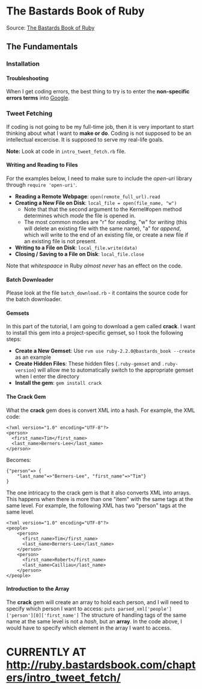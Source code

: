# The Bastards Book of Ruby
Source: [The Bastards Book of Ruby](ruby.bastardsbook.com)

## The Fundamentals
### Installation
#### Troubleshooting

When I get coding errors, the best thing to try is to enter the **non-specific errors terms** into [Google](www.google.com).

### Tweet Fetching
If coding is not going to be my full-time job, then it is very important to start thinking about what I want to **make or do**. Coding is not supposed to be an intellectual excercise. It is supposed to serve my real-life goals. 

**Note:** Look at code in `intro_tweet_fetch.rb` file.

#### Writing and Reading to Files
For the examples below, I need to make sure to include the *open-uri* library through `require 'open-uri'`.

* **Reading a Remote Webpage**: `open(remote_full_url).read`
* **Creating a New File on Disk**: `local_file = open(file_name, "w")`
  * Note that that the second argument to the Kernel#open method determines which *mode* the file is opened in. 
  * The most common modes are "r" for *reading*, "w" for *writing* (this will delete an existing file with the same name), "a" for *append*, which will write to the end of an existing file, or create a new file if an existing file is not present.  
* **Writing to a File on Disk**: `local_file.write(data)`
* **Closing / Saving to a File on Disk**: `local_file.close`

Note that *whitespaace* in Ruby *almost never* has an effect on the code.

#### Batch Downloader
Please look at the file `batch_download.rb` - it contains the source code for the batch downloader. 

#### Gemsets
In this part of the tutorial, I am going to download a gem called **crack**. 
I want to install this gem into a project-specific gemset, so I took the following steps:
* **Create a New Gemset**: Use `rvm use ruby-2.2.0@bastards_book --create` as an example
* **Create Hidden Files**: These hidden files (`.ruby-gemset` and `.ruby-version`) will allow me to automatically switch to the appropriate gemset when I enter the directory
* **Install the gem**: `gem install crack`

#### The Crack Gem
What the **crack** gem does is convert XML into a hash. 
For example, the XML code:

```
<?xml version="1.0" encoding="UTF-8"?>
<person>
  <first_name>Tim</first_name>
  <last_name>Berners-Lee</last_name>  
</person>
```

Becomes:

```
{"person"=> {
    "last_name"=>"Berners-Lee", "first_name"=>"Tim"}
}
```

The one intricacy to the crack gem is that it also converts XML into arrays. This happens when there is more than one "item" with the same tags at the same level. For example, the following XML has two "person" tags at the same level. 

```
<?xml version="1.0" encoding="UTF-8"?>
<people>
    <person>
      <first_name>Tim</first_name>
      <last_name>Berners-Lee</last_name>  
    </person>  
    <person>
      <first_name>Robert</first_name>
      <last_name>Cailliau</last_name>  
    </person>  
</people>
```

#### Introduction to the Array
The **crack** gem will create an array to hold each person, and I will need to specify which person I want to access: `puts parsed_xml['people']['person'][0]['first_name']`
The structure of handling tags of the same name at the same level is not a *hash*, but an **array**. In the code above, I would have to specify which element in the array I want to access. 

# CURRENTLY AT  http://ruby.bastardsbook.com/chapters/intro_tweet_fetch/
